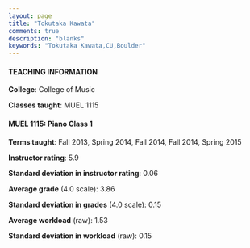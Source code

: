 ```yaml
---
layout: page
title: "Tokutaka Kawata" 
comments: true
description: "blanks"
keywords: "Tokutaka Kawata,CU,Boulder"
---
```

<head>
<script src="https://ajax.googleapis.com/ajax/libs/jquery/2.1.3/jquery.min.js"></script>
<script src="https://dl.dropboxusercontent.com/s/pc42nxpaw1ea4o9/highcharts.js?dl=0"></script>
<!-- <script src="../assets/js/highcharts.js"></script> -->
<style type="text/css">@font-face {
	font-family: "Bebas Neue";
	src: url(https://www.filehosting.org/file/details/544349/BebasNeue Regular.otf) format("opentype");
	}
	h1.Bebas { 
		font-family: "Bebas Neue", Verdana, Tahoma;
	}
</style>
</head>
	   
#### TEACHING INFORMATION

**College**: College of Music

**Classes taught**: MUEL 1115

#### MUEL 1115: Piano Class 1

**Terms taught**: Fall 2013, Spring 2014, Fall 2014, Fall 2014, Spring 2015

**Instructor rating**: 5.9

**Standard deviation in instructor rating**: 0.06

**Average grade** (4.0 scale): 3.86

**Standard deviation in grades** (4.0 scale): 0.15

**Average workload** (raw): 1.53

**Standard deviation in workload** (raw): 0.15

